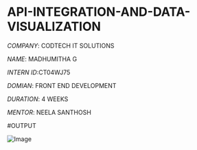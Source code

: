 # API-INTEGRATION-AND-DATA-VISUALIZATION

*COMPANY*: CODTECH IT SOLUTIONS

*NAME*: MADHUMITHA G

*INTERN ID*:CT04WJ75  

*DOMIAN*: FRONT END DEVELOPMENT

*DURATION*: 4 WEEKS

*MENTOR*: NEELA SANTHOSH

#OUTPUT

![Image](https://github.com/user-attachments/assets/6642bd13-78c5-47e9-bce9-e623cb8e1030)



 
